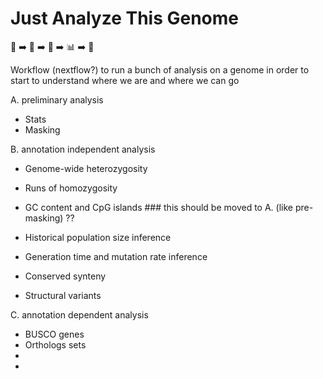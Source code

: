 # Just Analyze This Genome
🧬 ➡️ 🙏 ➡️ 🤖 ➡️ 📊 ➡️ 🥹 

Workflow (nextflow?) to run a bunch of analysis on a genome in order to start to understand where we are and where we can go

A. preliminary analysis
* Stats
* Masking

B. annotation independent analysis
* Genome-wide heterozygosity
* Runs of homozygosity

* GC content and CpG islands ### this should be moved to A. (like pre-masking) ??

* Historical population size inference
* Generation time and mutation rate inference

* Conserved synteny
* Structural variants

C. annotation dependent analysis
* BUSCO genes
* Orthologs sets
*
*
